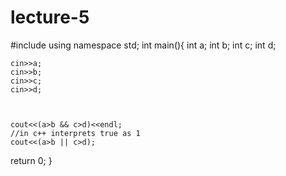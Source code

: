 # lecture-5
#include<iostream>
using namespace std;
int main(){
	int a;
	int b;
	int c;
	int d;
	
	cin>>a;
	cin>>b;
	cin>>c;
	cin>>d;
	
	
	
	cout<<(a>b && c>d)<<endl;
	//in c++ interprets true as 1
	cout<<(a>b || c>d);
  return 0;
	}
